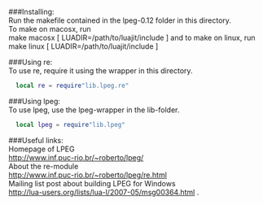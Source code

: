 ###Installing:  
  Run the makefile contained in the lpeg-0.12 folder in this directory.  
  To make on macosx, run  
       make macosx [ LUADIR=/path/to/luajit/include ]
  and to make on linux, run  
       make linux  [ LUADIR=/path/to/luajit/include ]
  
###Using re:  
  To use re, require it using the wrapper in this directory.
  ``` lua
    local re = require"lib.lpeg.re"
  ```  
  
###Using lpeg:  
  To use lpeg, use the lpeg-wrapper in the lib-folder.  
  ``` lua
    local lpeg = require"lib.lpeg"
  ```  
  
###Useful links:  
  Homepage of LPEG  
    http://www.inf.puc-rio.br/~roberto/lpeg/  
  About the re-module  
    http://www.inf.puc-rio.br/~roberto/lpeg/re.html  
  Mailing list post about building LPEG for Windows  
    http://lua-users.org/lists/lua-l/2007-05/msg00364.html  .
